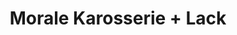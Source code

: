 ---
title: "Morale Karosserie + Lack"
url: /moessingen/morale-karosserie-lack/
shop: Autowerkstatt
---